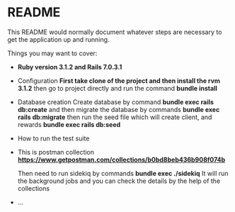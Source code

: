 # README

This README would normally document whatever steps are necessary to get the
application up and running.

Things you may want to cover:
* **Ruby version 3.1.2 and Rails 7.0.3.1**

* Configuration
 **First take clone of the project and then install the rvm 3.1.2**
    then go to project directly and run the command 
  **bundle install**

* Database creation
  Create database by command
      **bundle exec rails db:create**
  and then migrate the database by commands
      **bundle exec rails db:migrate**
   then run the seed file which will create client, and rewards
      **bundle exec rails db:seed**
   
  
* How to run the test suite
* 
  This is postman collection
  **https://www.getpostman.com/collections/b0bd8beb436b908f074b**
  
  Then need to run sidekiq by commands
      **bundle exec ./sidekiq**
  It will run the background jobs 
  and you can check the details by the help of the collections
  
* ...
